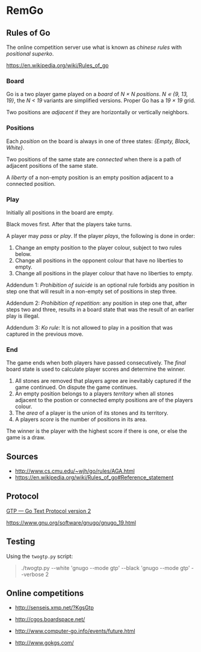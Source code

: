 # RemGo


## Rules of Go

The online competition server use what is known as *chinese rules* with
*positional superko*.

https://en.wikipedia.org/wiki/Rules_of_go

### Board

Go is a two player game played on a *board* of *N × N* *positions*.
*N ∊ {9, 13, 19}*, the *N < 19* variants are simplified versions. Proper Go has
a *19 × 19* grid.

Two positions are *adjacent* if they are horizontally or vertically neighbors.

### Positions

Each *position* on the board is always in one of three states:
*{Empty, Black, White}*.

Two positions of the same state are *connected* when there is a path of
adjacent positions of the same state.

A *liberty* of a non-empty position is an empty position adjacent to a connected
position.

### Play

Initially all positions in the board are empty.

Black moves first. After that the players take turns.

A player may *pass* or *play*. If the player *plays*, the following is done in
order:

1. Change an empty position to the player colour, subject to two rules below.
2. Change all positions in the opponent colour that have no liberties to empty.
3. Change all positions in the player colour that have no liberties to empty.

Addendum 1: *Prohibition of suicide* is an optional rule forbids any position
in step one that will result in a non-empty set of positions in step three.

Addendum 2: *Prohibition of repetition*: any position in step one that, after
steps two and three, results in a board state that was the result of an earlier
play is illegal.

Addendum 3: *Ko rule*: It is not allowed to play in a position that was captured
in the previous move.

### End

The game ends when both players have passed consecutively. The *final* board
state is used to calculate player scores and determine the winner.

1. All stones are removed that players agree are inevitably captured if the
   game continued. On dispute the game continues.
2. An empty position belongs to a players *territory* when all stones adjacent
   to the postion or connected empty positions are of the players colour.
3. The *area* of a player is the union of its stones and its territory.
4. A players *score* is the number of positions in its area.

The winner is the player with the highest score if there is one, or else the
game is a draw.

## Sources

* http://www.cs.cmu.edu/~wjh/go/rules/AGA.html
* https://en.wikipedia.org/wiki/Rules_of_go#Reference_statement

## Protocol

[GTP — Go Text Protocol version 2](http://www.lysator.liu.se/~gunnar/gtp/gtp2-spec-draft2/gtp2-spec.html)

https://www.gnu.org/software/gnugo/gnugo_19.html

## Testing

Using the `twogtp.py` script:

> ./twogtp.py --white 'gnugo --mode gtp' --black 'gnugo --mode gtp' --verbose 2



## Online competitions

* http://senseis.xmp.net/?KgsGtp


* http://cgos.boardspace.net/

* http://www.computer-go.info/events/future.html

* http://www.gokgs.com/


